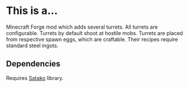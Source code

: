 # This is a...

Minecraft Forge mod which adds several turrets.
All turrets are configurable. Turrets by default shoot at
hostile mobs. Turrets are placed from respective spawn eggs, which are craftable.
Their recipes require standard steel ingots.

## Dependencies

Requires [Satako](https://github.com/AlexiyOrlov/satako) library.